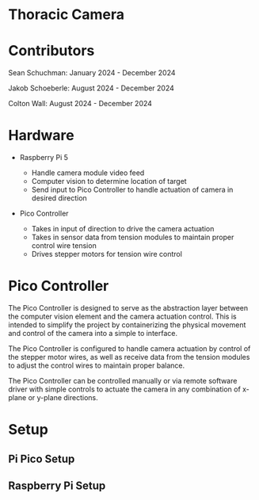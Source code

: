 # Thoracic Camera

# Contributors
Sean Schuchman: January 2024 - December 2024

Jakob Schoeberle: August 2024 - December 2024

Colton Wall: August 2024 - December 2024

# Hardware
- Raspberry Pi 5
    - Handle camera module video feed
    - Computer vision to determine location of target
    - Send input to Pico Controller to handle actuation of camera in desired direction

- Pico Controller
    - Takes in input of direction to drive the camera actuation
    - Takes in sensor data from tension modules to maintain proper control wire tension
    - Drives stepper motors for tension wire control

# Pico Controller
The Pico Controller is designed to serve as the abstraction layer between the computer vision element and the camera actuation control. This is intended to simplify the project by containerizing the physical movement and control of the camera into a simple to interface.

The Pico Controller is configured to handle camera actuation by control of the stepper motor wires, as well as receive data from the tension modules to adjust the control wires to maintain proper balance.

The Pico Controller can be controlled manually or via remote software driver with simple controls to actuate the camera in any combination of x-plane or y-plane directions.

# Setup

## Pi Pico Setup

## Raspberry Pi Setup
